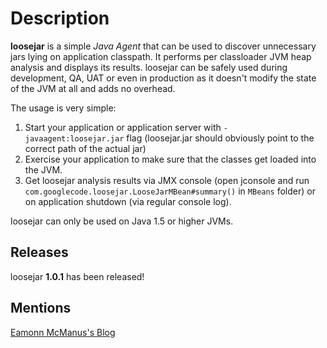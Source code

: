 Description
===========
**loosejar** is a simple *Java Agent* that can be used to discover unnecessary jars lying on application classpath. It performs per classloader JVM heap analysis and displays its results. loosejar can be safely used during development, QA, UAT or even in production as it doesn't modify the state of the JVM at all and adds no overhead.

The usage is very simple:

1. Start your application or application server with `-javaagent:loosejar.jar` flag (loosejar.jar should obviously point to the correct path of the actual jar)
2. Exercise your application to make sure that the classes get loaded into the JVM.
3. Get loosejar analysis results via JMX console (open jconsole and run `com.googlecode.loosejar.LooseJarMBean#summary()` in `MBeans` folder) or on application shutdown (via regular console log).

loosejar can only be used on Java 1.5 or higher JVMs.

Releases
--------
loosejar **1.0.1** has been released!

Mentions
--------
[Eamonn McManus's Blog](http://weblogs.java.net/blog/emcmanus/archive/2008/02/do_i_really_nee.html)
